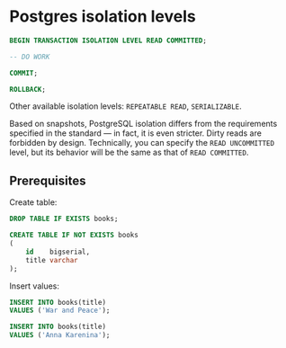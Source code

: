 # Postgres isolation levels

```sql
BEGIN TRANSACTION ISOLATION LEVEL READ COMMITTED;

-- DO WORK

COMMIT;

ROLLBACK;
```

Other available isolation levels: `REPEATABLE READ`, `SERIALIZABLE`.

Based on snapshots, PostgreSQL isolation differs from the requirements specified in the standard — in fact, it is even stricter. Dirty reads are forbidden by design. Technically, you can specify the `READ UNCOMMITTED` level, but its behavior will be the same as that of `READ COMMITTED`.

## Prerequisites

Create table:

```sql
DROP TABLE IF EXISTS books;

CREATE TABLE IF NOT EXISTS books
(
    id    bigserial,
    title varchar
);
```

Insert values:

```sql
INSERT INTO books(title)
VALUES ('War and Peace');

INSERT INTO books(title)
VALUES ('Anna Karenina');
```
